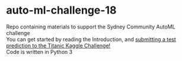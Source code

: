 # auto-ml-challenge-18
Repo containing materials to support the Sydney Community AutoML challenge <br>
You can get started by reading the Introduction, and [submitting a test prediction to the Titanic Kaggle Challenge!](https://www.kaggle.com/c/titanic) <br>
Code is written in Python 3
